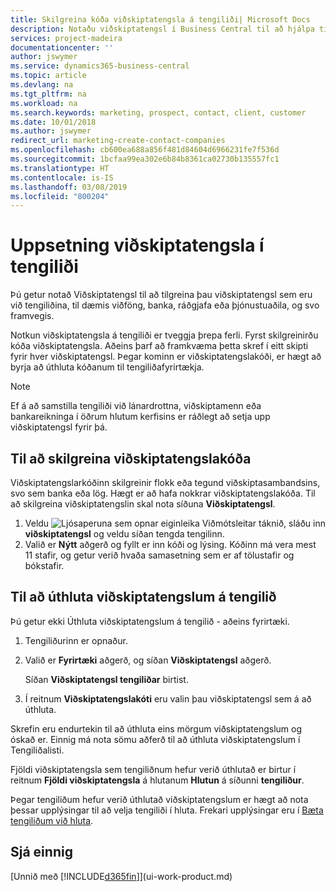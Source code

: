 ```yaml
---
title: Skilgreina kóða viðskiptatengsla á tengiliði| Microsoft Docs
description: Notaðu viðskiptatengsl í Business Central til að hjálpa til við markaðssetningu og tilgreina þau viðskiptatengsl sem þú hefur við viðföng, biðlara og viðskiptavini, t.d. banka eða þjónustuaðila.
services: project-madeira
documentationcenter: ''
author: jswymer
ms.service: dynamics365-business-central
ms.topic: article
ms.devlang: na
ms.tgt_pltfrm: na
ms.workload: na
ms.search.keywords: marketing, prospect, contact, client, customer
ms.date: 10/01/2018
ms.author: jswymer
redirect_url: marketing-create-contact-companies
ms.openlocfilehash: cb600ea688a856f481d84604d6966231fe7f536d
ms.sourcegitcommit: 1bcfaa99ea302e6b84b8361ca02730b135557fc1
ms.translationtype: HT
ms.contentlocale: is-IS
ms.lasthandoff: 03/08/2019
ms.locfileid: "800204"
---
```

# <a name="setting-up-business-relations-on-contacts"></a>Uppsetning viðskiptatengsla í tengiliði
Þú getur notað Viðskiptatengsl til að tilgreina þau viðskiptatengsl sem eru við tengiliðina, til dæmis viðföng, banka, ráðgjafa eða þjónustuaðila, og svo framvegis.

Notkun viðskiptatengsla á tengiliði er tveggja þrepa ferli. Fyrst skilgreinirðu kóða viðskiptatengsla. Aðeins þarf að framkvæma þetta skref í eitt skipti fyrir hver viðskiptatengsl. Þegar kominn er viðskiptatengslakóði, er hægt að byrja að úthluta kóðanum til tengiliðafyrirtækja.

> [!NOTE]  
>   Ef á að samstilla tengiliði við lánardrottna, viðskiptamenn eða bankareikninga í öðrum hlutum kerfisins er ráðlegt að setja upp viðskiptatengsl fyrir þá.

## <a name="to-define-a-business-relation-code"></a>Til að skilgreina viðskiptatengslakóða
Viðskiptatengslarkóðinn skilgreinir flokk eða tegund viðskiptasambandsins, svo sem banka eða lög. Hægt er að hafa nokkrar viðskiptatengslakóða. Til að skilgreina viðskiptatengslin skal nota síðuna **Viðskiptatengsl**.

1. Veldu ![Ljósaperuna sem opnar eiginleika Viðmótsleitar](media/ui-search/search_small.png "Segðu mér hvað þú vilt gera") táknið, sláðu inn **viðskiptatengsl** og veldu síðan tengda tengilinn.
2. Valið er **Nýtt** aðgerð og fyllt er inn kóði og lýsing. Kóðinn má vera mest 11 stafir, og getur verið hvaða samasetning sem er af tölustafir og bókstafir.

## <a name="AssignBusRelContact"></a> Til að úthluta viðskiptatengslum á tengilið
Þú getur ekki Úthluta viðskiptatengslum á tengilið - aðeins fyrirtæki.

1. Tengiliðurinn er opnaður.
2. Valið er **Fyrirtæki** aðgerð, og síðan **Viðskiptatengsl** aðgerð.

    Síðan **Viðskiptatengsl tengiliðar** birtist.
3. Í reitnum **Viðskiptatengslakóti** eru valin þau viðskiptatengsl sem á að úthluta.

Skrefin eru endurtekin til að úthluta eins mörgum viðskiptatengslum og óskað er. Einnig má nota sömu aðferð til að úthluta viðskiptatengslum í Tengiliðalisti.

Fjöldi viðskiptatengsla sem tengiliðnum hefur verið úthlutað er birtur í reitnum **Fjöldi viðskiptatengsla** á hlutanum **Hlutun** á síðunni **tengiliður**.

Þegar tengiliðum hefur verið úthlutað viðskiptatengslum er hægt að nota þessar upplýsingar til að velja tengiliði í hluta. Frekari upplýsingar eru í [Bæta tengiliðum við hluta](marketing-add-contact-segment.md).

## <a name="see-also"></a>Sjá einnig
[Unnið með [!INCLUDE[d365fin](includes/d365fin_md.md)]](ui-work-product.md)
